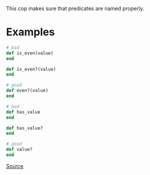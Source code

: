 
This cop makes sure that predicates are named properly.

# Examples

```ruby
# bad
def is_even(value)
end

def is_even?(value)
end

# good
def even?(value)
end

# bad
def has_value
end

def has_value?
end

# good
def value?
end
```

[Source](http://www.rubydoc.info/gems/rubocop/RuboCop/Cop/Naming/PredicateName)